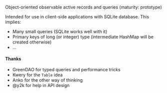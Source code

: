 
Object-oriented observable active records and queries
(maturity: prototype)

Intended for use in client-side applications with SQLite database.
This implies:
* Many small queries (SQLite works well with it)
* Primary keys of long (or integer) type (intermediate HashMap will be created otherwise)
* ...


#### Thanks
* GreenDAO for typed queries and performance tricks
* Kwery for the `Table` idea
* Anko for the other way of thinking
* @y2k for help in API design
